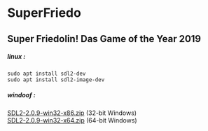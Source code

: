 # SuperFriedo
## Super Friedolin! Das Game of the Year 2019

##### linux : <br/>
```sudo apt install sdl2-dev```<br/>
```sudo apt install sdl2-image-dev```<br/>

##### windoof : <br/>
[SDL2-2.0.9-win32-x86.zip](https://www.libsdl.org/release/SDL2-2.0.9-win32-x86.zip) (32-bit Windows)<br/>
[SDL2-2.0.9-win32-x64.zip](https://www.libsdl.org/release/SDL2-2.0.9-win32-x64.zip) (64-bit Windows)<br/>

